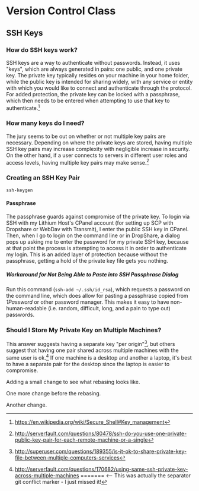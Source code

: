 # Version Control Class
## SSH Keys

### How do SSH keys work?

SSH keys are a way to authenticate without passwords. Instead, it uses "keys", which are always generated in pairs: one public, and one private key. The private key typically resides on your machine in your home folder, while the public key is intended for sharing widely, with any service or entity with which you would like to connect and authenticate through the protocol. For added protection, the private key can be locked with a passphrase, which then needs to be entered when attempting to use that key to authenticate.[^Wikipedia]

### How many keys do I need?

The jury seems to be out on whether or not multiple key pairs are necessary. Depending on where the private keys are stored, having multiple SSH key pairs may increase complexity with negligible increase in security. On the other hand, if a user connects to servers in different user roles and access levels, having multiple key pairs may make sense.[^MultipleKeys]

### Creating an SSH Key Pair

`ssh-keygen`

#### Passphrase

The passphrase guards against compromise of the private key. To login via SSH with my Lithium Host's CPanel account (for setting up SCP with Dropshare or WebDav with Transmit), I enter the public SSH key in CPanel. Then, when I go to login on the command line or in DropShare, a dialog pops up asking me to enter the password for my private SSH key, because at that point the process is attempting to access it in order to authenticate my login. This is an added layer of protection because without the passphrase, getting a hold of the private key file gets you nothing. 

##### Workaround for Not Being Able to Paste into SSH Passphrase Dialog

Run this command (`ssh-add ~/.ssh/id_rsa`), which requests a password on the command line, which does allow for pasting a passphrase copied from *1Password* or other password manager. This makes it easy to have non-human-readable (i.e. random, difficult, long, and a pain to type out) passwords.

### Should I Store My Private Key on Multiple Machines?

This answer suggests having a separate key "per origin"[^Separate-Key], but others suggest that having one pair shared across multiple machines with the same user is ok.[^Separate-Key-2] If one machine is a desktop and another a laptop, it's best to have a separate pair for the desktop since the laptop is easier to compromise. 

[^Wikipedia]: https://en.wikipedia.org/wiki/Secure_Shell#Key_management  
[^MultipleKeys]: http://serverfault.com/questions/80478/ssh-do-you-use-one-private-public-key-pair-for-each-remote-machine-or-a-single   
[^Separate-Key]: http://superuser.com/questions/189355/is-it-ok-to-share-private-key-file-between-multiple-computers-services  
[^Separate-Key-2]: http://serverfault.com/questions/170682/using-same-ssh-private-key-across-multiple-machines
======= <-- This was actually the separator git conflict marker - I just missed it!

Adding a small change to see what rebasing looks like.

One more change before the rebasing.

Another change.